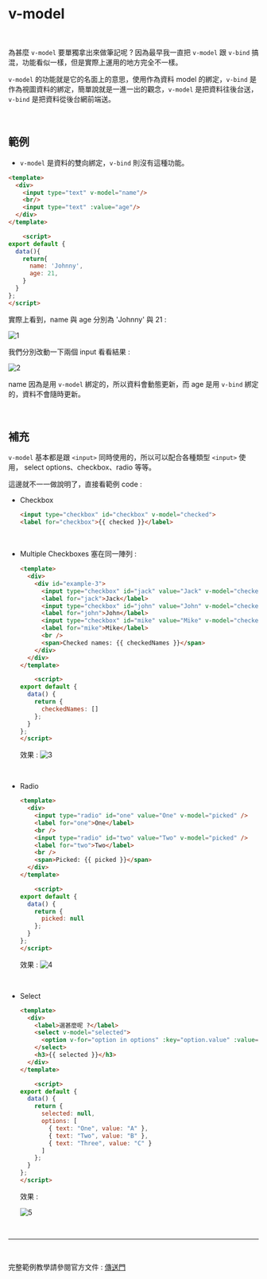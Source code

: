 # v-model

<br>

為甚麼 `v-model` 要單獨拿出來做筆記呢 ? 因為最早我一直把 `v-model` 跟 `v-bind` 搞混，功能看似一樣，但是實際上運用的地方完全不一樣。

`v-model` 的功能就是它的名面上的意思，使用作為資料 model 的綁定，`v-bind` 是作為視圖資料的綁定，簡單說就是一進一出的觀念，`v-model` 是把資料往後台送，`v-bind` 是把資料從後台網前端送。 

<br>

## 範例

* `v-model` 是資料的雙向綁定，`v-bind` 則沒有這種功能。

```html
<template>
  <div>
    <input type="text" v-model="name"/>
    <br/>
    <input type="text" :value="age"/>
  </div>
</template>

    <script>
export default {
  data(){
    return{
      name: 'Johnny',
      age: 21,
    }
  }
};
</script>
```

實際上看到，name 與 age 分別為 'Johnny' 與 21 :

![1](./imgs/1.jpg)

我們分別改動一下兩個 input 看看結果 :

![2](./imgs/2.jpg)

name 因為是用 `v-model` 綁定的，所以資料會動態更新，而 age 是用 `v-bind` 綁定的，資料不會隨時更新。

<br>

## 補充

`v-model` 基本都是跟 `<input>` 同時使用的，所以可以配合各種類型 `<input>` 使用， select options、checkbox、radio 等等。

  這邊就不一一做說明了，直接看範例 code : 

* Checkbox

  ```html
  <input type="checkbox" id="checkbox" v-model="checked">
  <label for="checkbox">{{ checked }}</label>
  ```

  <br>

* Multiple Checkboxes 塞在同一陣列 :

  ```html
  <template>
    <div>
      <div id="example-3">
        <input type="checkbox" id="jack" value="Jack" v-model="checkedNames" />
        <label for="jack">Jack</label>
        <input type="checkbox" id="john" value="John" v-model="checkedNames" />
        <label for="john">John</label>
        <input type="checkbox" id="mike" value="Mike" v-model="checkedNames" />
        <label for="mike">Mike</label>
        <br />
        <span>Checked names: {{ checkedNames }}</span>
      </div>
    </div>
  </template>

      <script>
  export default {
    data() {
      return {
        checkedNames: []
      };
    }
  };
  </script>
  ```
  效果 : 
  ![3](./imgs/3.jpg)

  <br>

* Radio

  ```html
  <template>
    <div>
      <input type="radio" id="one" value="One" v-model="picked" />
      <label for="one">One</label>
      <br />
      <input type="radio" id="two" value="Two" v-model="picked" />
      <label for="two">Two</label>
      <br />
      <span>Picked: {{ picked }}</span>
    </div>
  </template>

      <script>
  export default {
    data() {
      return {
        picked: null
      };
    }
  };
  </script>
  ```
  效果 :
  ![4](./imgs/4.jpg)

  <br>

* Select

  ```html
  <template>
    <div>
      <label>選甚麼呢 ?</label>
      <select v-model="selected">
        <option v-for="option in options" :key="option.value" :value="option.value">{{ option.text }}</option>
      </select>
      <h3>{{ selected }}</h3>
    </div>
  </template>

      <script>
  export default {
    data() {
      return {
        selected: null,
        options: [
          { text: "One", value: "A" },
          { text: "Two", value: "B" },
          { text: "Three", value: "C" }
        ]
      };
    }
  };
  </script>  
  ```

  效果 :

  ![5](./imgs/5.jpg)

<br>

---

<br>

完整範例教學請參閱官方文件 : [傳送門](https://vuejs.org/v2/guide/forms.html)


